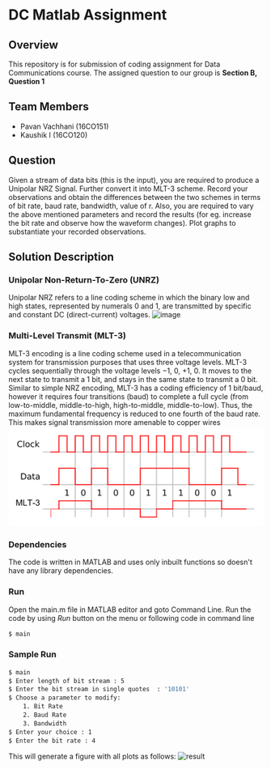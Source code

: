 # DC Matlab Assignment

##  Overview
This repository is for submission of coding assignment for Data Communications course. 
The assigned question to our group is **Section B, Question 1**

## Team Members
- Pavan Vachhani (16CO151)
- Kaushik I (16CO120)

## Question
Given a stream of data bits (this is the input), you are required to produce a Unipolar  NRZ  Signal.  Further  convert  it  into  MLT-3  scheme.  Record  your observations and obtain the differences between the two schemes in terms of bit rate,  baud rate,  bandwidth, value of r. Also, you are required to vary the above  mentioned  parameters  and  record  the  results  (for  eg.  increase  the  bit rate  and  observe  how  the  waveform  changes).  Plot  graphs  to  substantiate your recorded observations.

## Solution Description
### Unipolar Non-Return-To-Zero (UNRZ)
Unipolar NRZ refers to a line coding scheme in which the binary low and high states, represented by numerals 0 and 1, are transmitted by specific and constant DC (direct-current) voltages.
![image](misc/nrz.jpeg)

### Multi-Level Transmit (MLT-3)
MLT-3 encoding is a line coding scheme used in a telecommunication system for transmission purposes that uses three voltage levels.
MLT-3 cycles sequentially through the voltage levels −1, 0, +1, 0. It moves to the next state to transmit a 1 bit, and stays in the same state to transmit a 0 bit. Similar to simple NRZ encoding, MLT-3 has a coding efficiency of 1 bit/baud, however it requires four transitions (baud) to complete a full cycle (from low-to-middle, middle-to-high, high-to-middle, middle-to-low). Thus, the maximum fundamental frequency is reduced to one fourth of the baud rate. This makes signal transmission more amenable to copper wires
![image](misc/mlt.jpeg)

### Dependencies

The code is written in MATLAB and uses only inbuilt functions so doesn't have any library dependencies.

### Run
Open the main.m file in MATLAB editor and goto Command Line.
Run the code by using *Run* button on the menu or following code in command line
```sh
$ main
```
### Sample Run
```sh
$ main
$ Enter length of bit stream : 5
$ Enter the bit stream in single quotes  : '10101'
$ Choose a parameter to modify:
    1. Bit Rate
    2. Baud Rate
    3. Bandwidth
$ Enter your choice : 1
$ Enter the bit rate : 4
```
This will generate a figure with all plots as follows:
![result](misc/res.jpeg)
